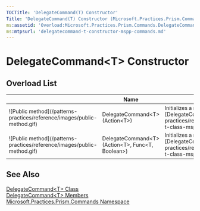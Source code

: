 ```yaml
---
TOCTitle: 'DelegateCommand(T) Constructor'
Title: 'DelegateCommand(T) Constructor (Microsoft.Practices.Prism.Commands)'
ms:assetid: 'Overload:Microsoft.Practices.Prism.Commands.DelegateCommand\`1.\#ctor'
ms:mtpsurl: 'delegatecommand-t-constructor-mspp-commands.md'
---
```



# DelegateCommand&lt;T&gt; Constructor

## Overload List

<table>

<thead>
<tr class="header">
<th> </th>
<th>Name</th>
<th>Description</th>
</tr>
</thead>
<tbody>
<tr class="odd">
<td>![Public method](/patterns-practices/reference/images/public-method.gif)</td>
<td>DelegateCommand&lt;T&gt;(Action&lt;T&gt;)</td>
<td><div class="summary">
Initializes a new instance of [DelegateCommand&lt;T&gt;](/patterns-practices/reference/delegatecommand-t-class-mspp-commands).
</div></td>
</tr>
<tr class="even">
<td>![Public method](/patterns-practices/reference/images/public-method.gif)</td>
<td>DelegateCommand&lt;T&gt;(Action&lt;T&gt;, Func&lt;T, Boolean&gt;)</td>
<td><div class="summary">
Initializes a new instance of [DelegateCommand&lt;T&gt;](/patterns-practices/reference/delegatecommand-t-class-mspp-commands).
</div></td>
</tr>
</tbody>
</table>

## See Also

[DelegateCommand&lt;T&gt; Class ](/patterns-practices/reference/delegatecommand-t-class-mspp-commands)  
[DelegateCommand&lt;T&gt; Members](/patterns-practices/reference/delegatecommand-t-members-mspp-commands)  
[Microsoft.Practices.Prism.Commands Namespace](/patterns-practices/reference/mspp-commands-namespace)  
